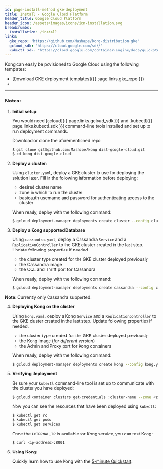 ```yaml
---
id: page-install-method gke-deployment
title: Install - Google Cloud Platform
header_title: Google Cloud Platform
header_icon: /assets/images/icons/icn-installation.svg
breadcrumbs:
  Installation: /install
links:
  gke_repo: "https://github.com/Mashape/kong-distribution-gke"
  gcloud_sdk: "https://cloud.google.com/sdk/"
  kubectl_sdk: "https://cloud.google.com/container-engine/docs/quickstart#install_the_gcloud_command-line_interface"
---
```


Kong can easily be povisioned to Google Cloud using the following templates:

- [Download GKE deployment templates]({{ page.links.gke_repo }})
- 

----

### Notes:

1. **Initial setup**:

    You would need [gcloud]({{ page.links.gcloud_sdk }}) and [kubectl]({{ page.links.kubectl_sdk }}) command-line tools installed and set up to run deployment commands.

    Download or clone the aforementioned repo

    ```bash
    $ git clone git@github.com:Mashape/kong-dist-google-cloud.git
    $ cd kong-dist-google-cloud
    ```

2. **Deploy a cluster**:

    Using `cluster.yaml`, deploy a GKE cluster to use for deploying the solution later. Fill in the following information before deploying:
    
    * desired cluster name
    * zone in which to run the cluster
    * basicauth username and password for authenticating access to the cluster

    When ready, deploy with the following command:

    ```bash
    $ gcloud deployment-manager deployments create cluster --config cluster.yaml
    ```

3. **Deploy a Kong supported Database**

    Using `cassandra.yaml`, deploy a Cassandra `Service` and a `ReplicationController` to the GKE cluster created in the last step.
    Update following properties if needed.

      * the cluster type created for the GKE cluster deployed previously
      * the Cassandra image
      * the CQL and Thrift port for Cassandra

    When ready, deploy with the following command:

    ```bash
    $ gcloud deployment-manager deployments create cassandra --config cassandra.yaml
    ```

<div class="alert alert-warning">
  <strong>Note:</strong> Currently only Cassandra supported.
</div>

4. **Deploying Kong on the cluster**

    Using `kong.yaml`, deploy a  Kong `Service` and a `ReplicationController` to the GKE cluster created in the last step. Update following properties if needed.

      * the cluster type created for the GKE cluster deployed previously
      * the Kong image (*for different version*)
      * the Admin and Proxy port for Kong containers

    When ready, deploy with the following command:

    ```bash
    $ gcloud deployment-manager deployments create kong --config kong.yaml
    ```

5. **Verifying deployment**

    Be sure your `kubectl` command-line tool is set up to communicate with the cluster you have deployed:

    ```bash
    $ gcloud container clusters get-credentials :cluster-name --zone <zone>
    ```
    Now you can see the resources that have been deployed using `kubectl`:


    ```bash
    $ kubectl get rc
    $ kubectl get pods
    $ kubectl get services
    ```
    Once the `EXTERNAL_IP` is available for Kong service, you can test Kong:

    ```bash
    $ curl <ip-address>:8001
    ```

3. **Using Kong:**

    Quickly learn how to use Kong with the [5-minute Quickstart](/docs/latest/getting-started/quickstart).
